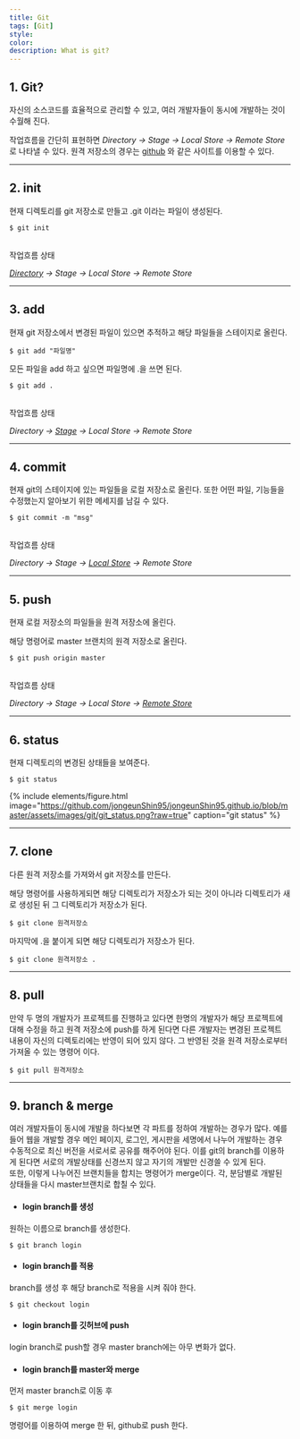 ```yaml
---
title: Git
tags: [Git]
style: 
color: 
description: What is git?
---
```


## 1. Git?

자신의 소스코드를 효율적으로 관리할 수 있고, 여러 개발자들이 동시에 개발하는 것이 수월해 진다.

작업흐름을 간단히 표현하면
*Directory -> Stage -> Local Store -> Remote Store*로 나타낼 수 있다.
원격 저장소의 경우는  [github](https://github.com) 와 같은 사이트를 이용할 수 있다.

---

## 2. init

현재 디렉토리를 git 저장소로 만들고 .git 이라는 파일이 생성된다.

    $ git init

<br>
작업흐름 상태 <br>

*<U>Directory</U> -> Stage -> Local Store -> Remote Store*

---

## 3. add

현재 git 저장소에서 변경된 파일이 있으면 추적하고 해당 파일들을 스테이지로 올린다.

    $ git add "파일명"

모든 파일을 add 하고 싶으면 파일명에 .을 쓰면 된다.

    $ git add .

<br>
작업흐름 상태 <br>

*Directory -> <U>Stage</U> -> Local Store -> Remote Store*

---

## 4. commit

현재 git의 스테이지에 있는 파일들을 로컬 저장소로 올린다. 또한 어떤 파일, 기능들을 수정했는지 알아보기 위한 메세지를 남길 수 있다.

    $ git commit -m "msg"

<br>
작업흐름 상태 <br>

*Directory -> Stage -> <U>Local Store</U> -> Remote Store*

---

## 5. push

현재 로컬 저장소의 파일들을 원격 저장소에 올린다. <br>

해당 명령어로 master 브랜치의 원격 저장소로 올린다.

    $ git push origin master

<br>
작업흐름 상태 <br>

*Directory -> Stage -> Local Store -> <U>Remote Store</U>*

---

## 6. status

현재 디렉토리의 변경된 상태들을 보여준다.

    $ git status

{% include elements/figure.html image="https://github.com/jongeunShin95/jongeunShin95.github.io/blob/master/assets/images/git/git_status.png?raw=true" caption="git status" %}

---

## 7. clone

다른 원격 저장소를 가져와서 git 저장소를 만든다.

해당 명령어를 사용하게되면 해당 디렉토리가 저장소가 되는 것이 아니라 디렉토리가 새로 생성된 뒤 그 디렉토리가 저장소가 된다.

    $ git clone 원격저장소

마지막에 .을 붙이게 되면 해당 디렉토리가 저장소가 된다.

    $ git clone 원격저장소 .

---

## 8. pull

만약 두 명의 개발자가 프로젝트를 진행하고 있다면 한명의 개발자가 해당 프로젝트에 대해 수정을 하고 원격 저장소에 push를 하게 된다면 다른 개발자는 변경된 프로젝트 내용이 자신의 디렉토리에는 반영이 되어 있지 않다. 그 반영된 것을 원격 저장소로부터 가져올 수 있는 명령어 이다.

    $ git pull 원격저장소


---

## 9. branch & merge

여러 개발자들이 동시에 개발을 하다보면 각 파트를 정하여 개발하는 경우가 많다. 예를 들어 웹을 개발할 경우 메인 페이지, 로그인, 게시판을 세명에서 나누어 개발하는 경우 수동적으로 최신 버전을 서로서로 공유를 해주어야 된다. 이를 git의 branch를 이용하게 된다면 서로의 개발상태를 신경쓰지 않고 자기의 개발만 신경쓸 수 있게 된다.
<br>
또한, 이렇게 나누어진 브랜치들을 합치는 명령어가 merge이다. 각, 분담별로 개발된 상태들을 다시 master브랜치로 합칠 수 있다.

* #### login branch를 생성

원하는 이름으로 branch를 생성한다.

    $ git branch login

* #### login branch를 적용

branch를 생성 후 해당 branch로 적용을 시켜 줘야 한다.

    $ git checkout login

* #### login branch를 깃허브에 push

login branch로 push할 경우 master branch에는 아무 변화가 없다.

* #### login branch를 master와 merge

먼저 master branch로 이동 후

    $ git merge login

명령어를 이용하여 merge 한 뒤, github로 push 한다.
